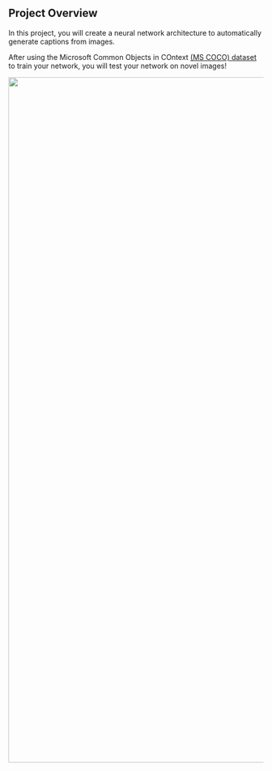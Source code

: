 ## Project Overview

In this project, you will create a neural network architecture to automatically generate captions from images.

After using the Microsoft Common Objects in COntext [(MS COCO) dataset](http://cocodataset.org/#home) to train your network, you will test your network on novel images!




<p align="center">
<img width="1354" alt="image-captioning" src="https://user-images.githubusercontent.com/33187812/68330571-27dfb980-00dc-11ea-96c7-6389d020145a.png">
</p>
